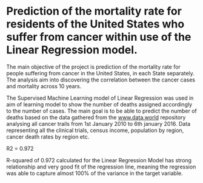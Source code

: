 # Prediction of the mortality rate for residents of the United States who suffer from cancer within use of the Linear Regression model.


The main objective of the project is prediction of the mortality rate for people suffering from cancer in the United States, in each State separately. The analysis aim into discovering the correlation between the cancer cases and mortality across 10 years.


The Supervised Machine Learning model of Linear Regression was used in aim of learning model to show the number of deaths assigned accordingly to the number of cases. The main goal is to be able to predict the number of deaths based on the data gathered from the www.data.world repository analysing all cancer trails from 1st January 2010 to 6th january 2016. Data representing all the clinical trials, census income, population by region, cancer death rates by region etc. 

R2 = 0.972

R-squared of 0.972 calculated for the Linear Regression Model has strong relationship and very good 
fit of the regression line, meaning the regression was able to capture almost 100% of the variance in 
the target variable.
